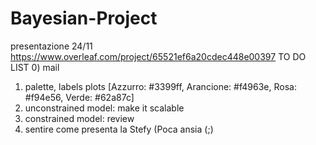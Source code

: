 # Bayesian-Project
presentazione 24/11 https://www.overleaf.com/project/65521ef6a20cdec448e00397
TO DO LIST
0) mail
1) palette, labels plots  [Azzurro: #3399ff, Arancione: #f4963e, Rosa: #f94e56, Verde: #62a87c]
2) unconstrained model: make it scalable
3) constrained model: review
4) sentire come presenta la Stefy (Poca ansia (;)
